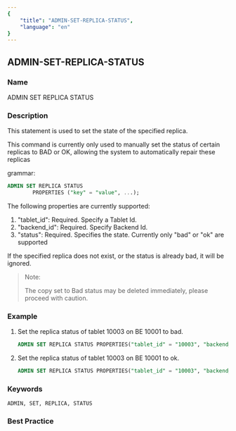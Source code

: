```yaml
---
{
    "title": "ADMIN-SET-REPLICA-STATUS",
    "language": "en"
}
---
```


<!--
Licensed to the Apache Software Foundation (ASF) under one
or more contributor license agreements.  See the NOTICE file
distributed with this work for additional information
regarding copyright ownership.  The ASF licenses this file
to you under the Apache License, Version 2.0 (the
"License"); you may not use this file except in compliance
with the License.  You may obtain a copy of the License at

  http://www.apache.org/licenses/LICENSE-2.0

Unless required by applicable law or agreed to in writing,
software distributed under the License is distributed on an
"AS IS" BASIS, WITHOUT WARRANTIES OR CONDITIONS OF ANY
KIND, either express or implied.  See the License for the
specific language governing permissions and limitations
under the License.
-->

## ADMIN-SET-REPLICA-STATUS

### Name

ADMIN SET REPLICA STATUS

### Description

This statement is used to set the state of the specified replica.

This command is currently only used to manually set the status of certain replicas to BAD or OK, allowing the system to automatically repair these replicas

grammar:

```sql
ADMIN SET REPLICA STATUS
        PROPERTIES ("key" = "value", ...);
```

 The following properties are currently supported:

1. "tablet_id": Required. Specify a Tablet Id.
2. "backend_id": Required. Specify Backend Id.
3. "status": Required. Specifies the state. Currently only "bad" or "ok" are supported

If the specified replica does not exist, or the status is already bad, it will be ignored.

> Note:
>
> The copy set to Bad status may be deleted immediately, please proceed with caution.

### Example

 1. Set the replica status of tablet 10003 on BE 10001 to bad.

       ```sql
    ADMIN SET REPLICA STATUS PROPERTIES("tablet_id" = "10003", "backend_id" = "10001", "status" = "bad");
       ```

2. Set the replica status of tablet 10003 on BE 10001 to ok.

   ```sql
   ADMIN SET REPLICA STATUS PROPERTIES("tablet_id" = "10003", "backend_id" = "10001", "status" = "ok");
   ```

### Keywords

    ADMIN, SET, REPLICA, STATUS

### Best Practice

